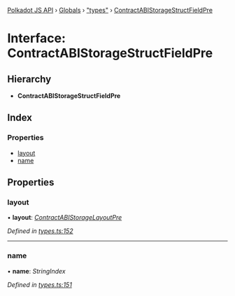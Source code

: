 [Polkadot JS API](../README.md) › [Globals](../globals.md) › ["types"](../modules/_types_.md) › [ContractABIStorageStructFieldPre](_types_.contractabistoragestructfieldpre.md)

# Interface: ContractABIStorageStructFieldPre

## Hierarchy

* **ContractABIStorageStructFieldPre**

## Index

### Properties

* [layout](_types_.contractabistoragestructfieldpre.md#layout)
* [name](_types_.contractabistoragestructfieldpre.md#name)

## Properties

###  layout

• **layout**: *[ContractABIStorageLayoutPre](../modules/_types_.md#contractabistoragelayoutpre)*

*Defined in [types.ts:152](https://github.com/polkadot-js/api/blob/2c44b5ca8a/packages/api-contract/src/types.ts#L152)*

___

###  name

• **name**: *StringIndex*

*Defined in [types.ts:151](https://github.com/polkadot-js/api/blob/2c44b5ca8a/packages/api-contract/src/types.ts#L151)*
